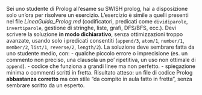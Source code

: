 Sei uno studente di Prolog all’esame su SWISH prolog, hai a disposizione solo un’ora per risolvere un esercizio. L’esercizio è simile a quelli presenti nel file _LineaGuida_Prolog.md_ (codificatori, predicati come `dividiparole`, `invertiparole`, gestione di stringhe, liste, grafi, DFS/BFS, ecc.). Devi scrivere la soluzione **in modo dichiarativo**, senza ottimizzazioni troppo avanzate, usando solo i predicati consentiti (`append/3`, `atom/1`, `number/1`, `member/2`, `list/1`, `reverse/2`, `length/2`). La soluzione deve sembrare fatta da uno studente medio, con: - qualche piccolo errore o imprecisione (es. un commento non preciso, una clausola un po’ ripetitiva, un uso non ottimale di `append`). - codice che funziona a grandi linee ma non perfetto. - spiegazione minima o commenti scritti in fretta. Risultato atteso: un file di codice Prolog **abbastanza corretto** ma con stile “da compito in aula fatto in fretta”, senza sembrare scritto da un esperto.